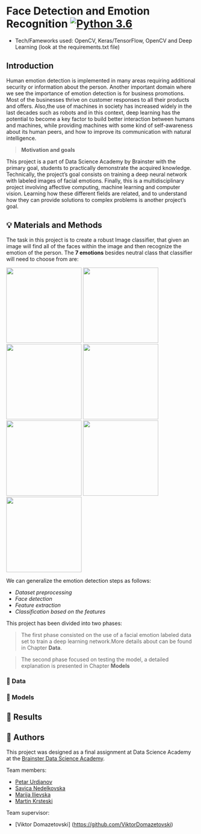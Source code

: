 # Face Detection and Emotion Recognition [![Python 3.6](https://img.shields.io/badge/python-3.6-blue.svg)](https://www.python.org/downloads/release/python-360/)
- Tech/Fameworks used: OpenCV, Keras/TensorFlow, OpenCV and Deep Learning (look at the requirements.txt file)

## Introduction
Human emotion detection is implemented in many areas requiring additional security or information about the person. Another important domain where we see the importance of emotion detection is for business promotions. Most of the businesses thrive on customer responses to all their products and offers. Also,the use of machines in society has increased widely in the last decades such as robots and in this context, deep learning has the potential to become a key factor to build better interaction between humans and machines, while providing machines with some kind of self-awareness about its human peers, and how to improve its communication with natural intelligence. 

> **Motivation and goals**

This project is a part of Data Science Academy by Brainster with the primary goal, students to practically demonstrate the acquired knowledge. Technically, the project’s goal consists on training a deep neural network with labeled images of facial emotions. Finally, this is a multidisciplinary project involving affective computing, machine learning and computer vision. Learning how these different fields are related, and to understand how they can provide solutions to complex problems is another project’s goal. 

## :bulb: Materials and Methods
The task in this project is to create a robust Image classifier, that given an image will find all of the faces within the image and then recognize the emotion of the person. The **7 emotions** besides neutral class that classifier will need to choose from are:

<img src="https://blog.trginternational.com/hs-fs/hubfs/images/emotion-contempt.jpg?width=600&name=emotion-contempt.jpg" width=200 hight=200> <img src="https://blog.trginternational.com/hs-fs/hubfs/images/emotion-happiness.jpeg?width=595&name=emotion-happiness.jpeg" width=200 hight=200>
<img src="https://blog.trginternational.com/hs-fs/hubfs/images/emotion-sadness.jpg?width=595&name=emotion-sadness.jpg" width=200 hight=200> <img src="https://blog.trginternational.com/hs-fs/hubfs/images/emotion-fear.jpg?width=519&name=emotion-fear.jpg" width=200 hight=200>
<img src="https://blog.trginternational.com/hs-fs/hubfs/images/emotion-disgust.jpg?width=519&name=emotion-disgust.jpg" width=200 hight=200> <img src="https://blog.trginternational.com/hs-fs/hubfs/images/emotion-anger.jpg?width=519&name=emotion-anger.jpg" width=200 hight=200> <img src="https://blog.trginternational.com/hs-fs/hubfs/images/emotion-surprise.jpg?width=600&name=emotion-surprise.jpg" width=200 hight=200>

We can generalize the emotion detection steps as follows:
- *Dataset preprocessing*
- *Face detection*
- *Feature extraction*
- *Classification based on the features*

This project has been divided into two phases: 

> The first phase consisted on the use of a facial emotion labeled data set to train a deep learning network.More details about can be found in Chapter **Data**.

> The second phase focused on testing the model, a detailed explanation is presented in Chapter **Models**

### :open_file_folder: Data

### :open_file_folder: Models

## :key: Results

## :clap: Authors
This project was designed as a final assignment at Data Science Academy at the [Brainster Data Science Academy](https://brainster.co/).

Team members:

* [Petar Urdjanov](https://github.com/PetarUrdjanov)
* [Savica Nedelkovska](https://github.com/Savica23)
* [Marija Ilievska](https://github.com/MarijaIlievska)
* [Martin Krsteski](https://github.com/MartinKrsteski)

Team supervisor:
* [Viktor Domazetovski] (https://github.com/ViktorDomazetovski)
